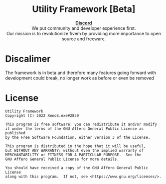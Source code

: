 <h1 align="center">Utility Framework [Beta]</h1>
<p align="center">
  <b><a href="https://discord.gg/BV2hsRXmpy">Discord</a></b></br>
  We put community and developer experience first.</br>
  Our mission is to revolutionize fivem by providing more importance to open source and freeware.
</p>

# Discalimer
The framework is in beta and therefore many features going forward with development could break, no longer work as before or even be removed

# License
```
Utility Framework
Copyright (C) 2022 XenoS.exe#2859

This program is free software: you can redistribute it and/or modify
it under the terms of the GNU Affero General Public License as published
by the Free Software Foundation, either version 3 of the License.

This program is distributed in the hope that it will be useful,
but WITHOUT ANY WARRANTY; without even the implied warranty of
MERCHANTABILITY or FITNESS FOR A PARTICULAR PURPOSE.  See the
GNU Affero General Public License for more details.

You should have received a copy of the GNU Affero General Public License
along with this program.  If not, see <https://www.gnu.org/licenses/>.
```
